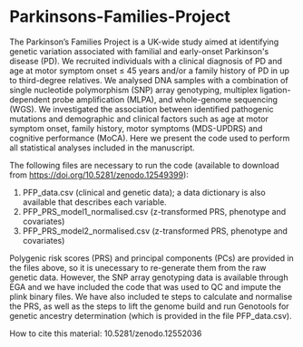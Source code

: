 # Parkinsons-Families-Project

The Parkinson’s Families Project is a UK-wide study aimed at identifying genetic variation associated with familial and early-onset Parkinson's disease (PD). We recruited individuals with a clinical diagnosis of PD and age at motor symptom onset ≤ 45 years and/or a family history of PD in up to third-degree relatives. We analysed DNA samples with a combination of single nucleotide polymorphism (SNP) array genotyping, multiplex ligation-dependent probe amplification (MLPA), and whole-genome sequencing (WGS). We investigated the association between identified pathogenic mutations and demographic and clinical factors such as age at motor symptom onset, family history, motor symptoms (MDS-UPDRS) and cognitive performance (MoCA). Here we present the code used to perform all statistical analyses included in the manuscript.

The following files are necessary to run the code (available to download from https://doi.org/10.5281/zenodo.12549399):
1. PFP_data.csv (clinical and genetic data); a data dictionary is also available that describes each variable.
2. PFP_PRS_model1_normalised.csv (z-transformed PRS, phenotype and covariates)
3. PFP_PRS_model2_normalised.csv (z-transformed PRS, phenotype and covariates)

Polygenic risk scores (PRS) and principal components (PCs) are provided in the files above, so it is unecessary to re-generate them from the raw genetic data. However, the SNP array genotyping data is available through EGA and we have included the code that was used to QC and impute the plink binary files. We have also included te steps to calculate and normalise the PRS, as well as the steps to lift the genome build and run Genotools for genetic ancestry determination (which is provided in the file PFP_data.csv).   

How to cite this material: 10.5281/zenodo.12552036

